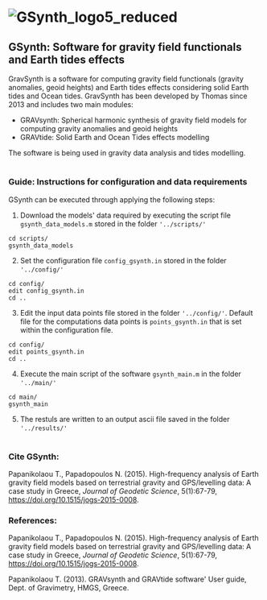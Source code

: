 # ![GSynth_logo5_reduced](https://user-images.githubusercontent.com/102968112/174288312-2b039dc2-f4f6-483d-b603-d8f591f42541.png)


## GSynth: Software for gravity field functionals and Earth tides effects


GravSynth is a software for computing gravity field functionals (gravity anomalies, geoid heights) and Earth tides effects considering solid Earth tides and Ocean tides. 
GravSynth has been developed by Thomas since 2013 and includes two main modules:
- GRAVsynth: Spherical harmonic synthesis of gravity field models for computing gravity anomalies and geoid heights 
- GRAVtide: Solid Earth and Ocean Tides effects modelling 

The software is being used in gravity data analysis and tides modelling.

# 

### Guide: Instructions for configuration and data requirements

GSynth can be executed through applying the following steps:
1. Download the models' data required by executing the script file `gsynth_data_models.m` stored in the folder `'../scripts/'`

```
cd scripts/
gsynth_data_models
```

2. Set the configuration file `config_gsynth.in` stored in the folder `'../config/'`
```
cd config/
edit config_gsynth.in
cd ..
```

3. Edit the input data points file stored in the folder `'../config/'`. Default file for the computations data points is `points_gsynth.in` that is set within the configuration file. 
```
cd config/
edit points_gsynth.in
cd ..
```

4. Execute the main script of the software `gsynth_main.m` in the folder `'../main/'` 

```
cd main/
gsynth_main
```

5. The restuls are written to an output ascii file saved in the folder `'../results/'`

# 

### Cite GSynth: 
Papanikolaou T., Papadopoulos N.  (2015). High-frequency analysis of Earth gravity field models based on terrestrial gravity and GPS/levelling data: A case study in Greece, _Journal of Geodetic Science_, 5(1):67-79, https://doi.org/10.1515/jogs-2015-0008.

### References:

Papanikolaou T., Papadopoulos N.  (2015). High-frequency analysis of Earth gravity field models based on terrestrial gravity and GPS/levelling data: A case study in Greece, _Journal of Geodetic Science_, 5(1):67-79, https://doi.org/10.1515/jogs-2015-0008.

Papanikolaou T. (2013). GRAVsynth and GRAVtide software' User guide, Dept. of Gravimetry, HMGS, Greece.
